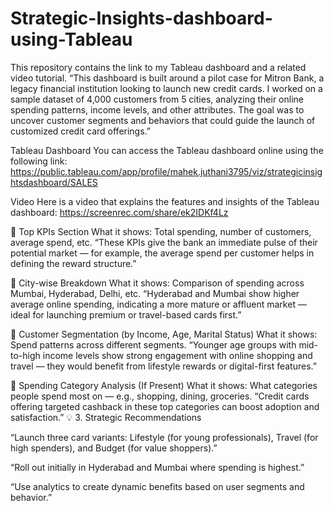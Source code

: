 # Strategic-Insights-dashboard-using-Tableau
This repository contains the link to my Tableau dashboard and a related video tutorial.
“This dashboard is built around a pilot case for Mitron Bank, a legacy financial institution looking to launch new credit cards. I worked on a sample dataset of 4,000 customers from 5 cities, analyzing their online spending patterns, income levels, and other attributes. The goal was to uncover customer segments and behaviors that could guide the launch of customized credit card offerings.”

Tableau Dashboard
You can access the Tableau dashboard online using the following link:
https://public.tableau.com/app/profile/mahek.juthani3795/viz/strategicinsightsdashboard/SALES

Video
Here is a video that explains the features and insights of the Tableau dashboard:
https://screenrec.com/share/ek2IDKf4Lz

🔹 Top KPIs Section
What it shows: Total spending, number of customers, average spend, etc.
“These KPIs give the bank an immediate pulse of their potential market — for example, the average spend per customer helps in defining the reward structure.”

🔹 City-wise Breakdown
What it shows: Comparison of spending across Mumbai, Hyderabad, Delhi, etc.
“Hyderabad and Mumbai show higher average online spending, indicating a more mature or affluent market — ideal for launching premium or travel-based cards first.”

🔹 Customer Segmentation (by Income, Age, Marital Status)
What it shows: Spend patterns across different segments.
“Younger age groups with mid-to-high income levels show strong engagement with online shopping and travel — they would benefit from lifestyle rewards or digital-first features.”

🔹 Spending Category Analysis (If Present)
What it shows: What categories people spend most on — e.g., shopping, dining, groceries.
“Credit cards offering targeted cashback in these top categories can boost adoption and satisfaction.”
💡 3. Strategic Recommendations

“Launch three card variants: Lifestyle (for young professionals), Travel (for high spenders), and Budget (for value shoppers).”

“Roll out initially in Hyderabad and Mumbai where spending is highest.”

“Use analytics to create dynamic benefits based on user segments and behavior.”


